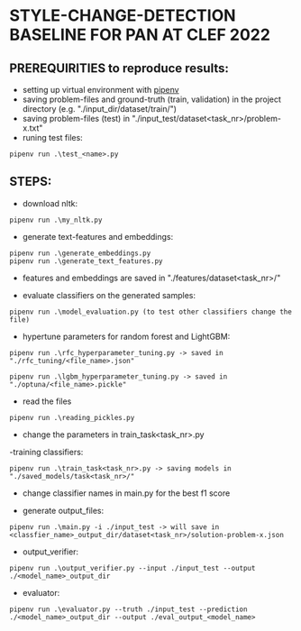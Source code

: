 # STYLE-CHANGE-DETECTION BASELINE FOR PAN AT CLEF 2022

## PREREQUIRITIES to reproduce results:
- setting up virtual environment with [pipenv](https://pipenv.pypa.io/en/latest/)
- saving problem-files and ground-truth (train, validation) in the project directory (e.g. "./input_dir/dataset<number>/train/")
- saving problem-files (test) in "./input_test/dataset<task_nr>/problem-x.txt"
- runing test files:
```
pipenv run .\test_<name>.py
```
## STEPS:

- download nltk:
```
pipenv run .\my_nltk.py
```
- generate text-features and embeddings:
```
pipenv run .\generate_embeddings.py
pipenv run .\generate_text_features.py
```
 - features and embeddings are saved in "./features/dataset<task_nr>/"

- evaluate classifiers on the generated samples:
```
pipenv run .\model_evaluation.py (to test other classifiers change the file)
```
- hypertune parameters for random forest and LightGBM:
```
pipenv run .\rfc_hyperparameter_tuning.py -> saved in "./rfc_tuning/<file_name>.json"
```
```
pipenv run .\lgbm_hyperparameter_tuning.py -> saved in "./optuna/<file_name>.pickle"
```
- read the files
```
pipenv run .\reading_pickles.py
``` 

- change the parameters in train_task<task_nr>.py

-training classifiers:
```
pipenv run .\train_task<task_nr>.py -> saving models in "./saved_models/task<task_nr>/"
```
- change classifier names in main.py for the best f1 score

- generate output_files:
```
pipenv run .\main.py -i ./input_test -> will save in <classfier_name>_output_dir/dataset<task_nr>/solution-problem-x.json
```

- output_verifier:
```
pipenv run .\output_verifier.py --input ./input_test --output ./<model_name>_output_dir
 ```

- evaluator: 
```
pipenv run .\evaluator.py --truth ./input_test --prediction ./<model_name>_output_dir --output ./eval_output_<model_name>
```


